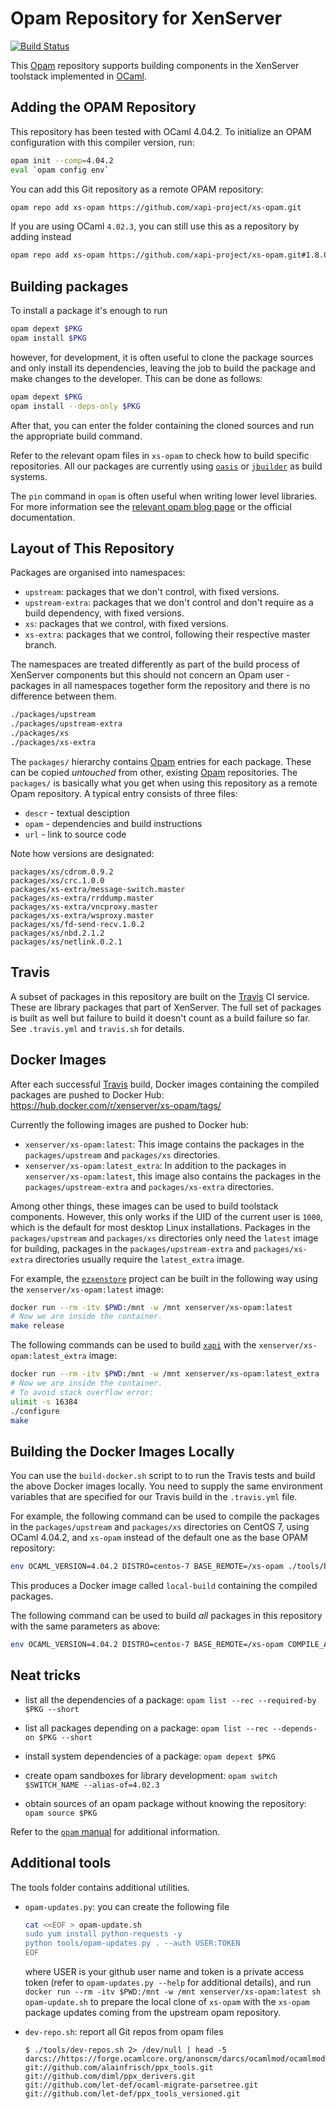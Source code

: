 # Opam Repository for XenServer

[![Build Status](https://travis-ci.org/xapi-project/xs-opam.svg?branch=master)](https://travis-ci.org/xapi-project/xs-opam)

This [Opam] repository supports building components in the XenServer
toolstack implemented in [OCaml].

## Adding the OPAM Repository

This repository has been tested with OCaml 4.04.2. To initialize an OPAM
configuration with this compiler version, run:

```bash
opam init --comp=4.04.2
eval `opam config env`
```

You can add this Git repository as a remote OPAM repository:

```bash
opam repo add xs-opam https://github.com/xapi-project/xs-opam.git
```

If you are using OCaml `4.02.3`, you can still use this as a repository
by adding instead

```bash
opam repo add xs-opam https://github.com/xapi-project/xs-opam.git#1.8.0
```

## Building packages

To install a package it's enough to run

```bash
opam depext $PKG
opam install $PKG
```

however, for development, it is often useful to clone the package sources
and only install its dependencies, leaving the job to build the package
and make changes to the developer.  This can be done as follows:

```bash
opam depext $PKG
opam install --deps-only $PKG
```

After that, you can enter the folder containing the cloned sources and
run the appropriate build command.

Refer to the relevant opam files in `xs-opam` to check how to
build specific repositories.  All our packages are currently using
[`oasis`](http://oasis.forge.ocamlcore.org/documentation.html) or
[`jbuilder`](http://jbuilder.readthedocs.io/en/latest/) as build systems.

The `pin` command in `opam` is often useful when writing lower level
libraries. For more information see the
[relevant opam blog page](https://opam.ocaml.org/blog/opam-1-2-pin/)
or the official documentation.

## Layout of This Repository

Packages are organised into namespaces:

* `upstream`: packages that we don't control, with fixed versions.
* `upstream-extra`: packages that we don't control and don't require as a build
  dependency, with fixed versions.
* `xs`: packages that we control, with fixed versions.
* `xs-extra`: packages that we control, following their respective
  master branch.

The namespaces are treated differently as part of the build process of
XenServer components but this should not concern an Opam user - packages
in all namespaces together form the repository and there is no
difference between them.

```bash
./packages/upstream
./packages/upstream-extra
./packages/xs
./packages/xs-extra
```

The `packages/` hierarchy contains [Opam] entries for each package. These
can be copied *untouched* from other, existing [Opam] repositories. The
`packages/` is basically what you get when using this repository as a
remote Opam repository. A typical entry consists of three files:

* `descr` - textual desciption
* `opam` - dependencies and build instructions
* `url` - link to source code

Note how versions are designated:

    packages/xs/cdrom.0.9.2
    packages/xs/crc.1.0.0
    packages/xs-extra/message-switch.master
    packages/xs-extra/rrddump.master
    packages/xs-extra/vncproxy.master
    packages/xs-extra/wsproxy.master
    packages/xs/fd-send-recv.1.0.2
    packages/xs/nbd.2.1.2
    packages/xs/netlink.0.2.1

## Travis

A subset of packages in this repository are built on the [Travis] CI
service. These are library packages that part of XenServer. The full set
of packages is built as well but failure to build it doesn't count as a
build failure so far. See `.travis.yml` and `travis.sh` for details.

## Docker Images

After each successful [Travis] build, Docker images containing the
compiled packages are pushed to Docker Hub:
<https://hub.docker.com/r/xenserver/xs-opam/tags/>

Currently the following images are pushed to Docker hub:

* `xenserver/xs-opam:latest`: This image contains the packages in the
  `packages/upstream` and `packages/xs` directories.
* `xenserver/xs-opam:latest_extra`: In addition to the packages in
  `xenserver/xs-opam:latest`, this image also contains the packages in
  the `packages/upstream-extra` and `packages/xs-extra` directories.

Among other things, these images can be used to build toolstack components.
However, this only works if the UID of the current user is `1000`, which is
the default for most desktop Linux installations.
Packages in the `packages/upstream` and `packages/xs` directories only need
the `latest` image for building, packages in the `packages/upstream-extra`
and `packages/xs-extra` directories usually require the `latest_extra`
image.

For example, the [`ezxenstore`](https://github.com/xapi-project/ezxenstore)
project can be built in the following way using the `xenserver/xs-opam:latest`
image:

```bash
docker run --rm -itv $PWD:/mnt -w /mnt xenserver/xs-opam:latest
# Now we are inside the container.
make release
```

The following commands can be used to build
[`xapi`](https://github.com/xapi-project/xen-api) with the
`xenserver/xs-opam:latest_extra` image:

```bash
docker run --rm -itv $PWD:/mnt -w /mnt xenserver/xs-opam:latest_extra
# Now we are inside the container.
# To avoid stack overflow error:
ulimit -s 16384
./configure
make
```

## Building the Docker Images Locally

You can use the `build-docker.sh` script to to run the Travis tests and build
the above Docker images locally. You need to supply the same environment
variables that are specified for our Travis build in the `.travis.yml` file.

For example, the following command can be used to compile the packages in the
`packages/upstream` and `packages/xs` directories on CentOS 7, using OCaml
4.04.2, and `xs-opam` instead of the default one as the base OPAM repository:

```bash
env OCAML_VERSION=4.04.2 DISTRO=centos-7 BASE_REMOTE=/xs-opam ./tools/build-docker.sh
```

This produces a Docker image called `local-build` containing the compiled
packages.

The following command can be used to build _all_ packages in this repository
with the same parameters as above:

```bash
env OCAML_VERSION=4.04.2 DISTRO=centos-7 BASE_REMOTE=/xs-opam COMPILE_ALL=1 ./tools/build-docker.sh
```

## Neat tricks

* list all the dependencies of a package:
  `opam list --rec --required-by $PKG --short`

* list all packages depending on a package:
  `opam list --rec --depends-on $PKG --short`

* install system dependencies of a package:
  `opam depext $PKG`

* create opam sandboxes for library development:
  `opam switch $SWITCH_NAME --alias-of=4.02.3`

* obtain sources of an opam package without knowing the repository:
  `opam source $PKG`

Refer to the [`opam` manual](https://opam.ocaml.org/doc/Usage.html) for
additional information.


## Additional tools

The tools folder contains additional utilities.

- `opam-updates.py`: you can create the following file
  ```bash
  cat <<EOF > opam-update.sh
  sudo yum install python-requests -y
  python tools/opam-updates.py . --auth USER:TOKEN
  EOF
  ```
  where USER is your github user name and token is a private access
  token (refer to `opam-updates.py --help` for additional details),
  and run `docker run --rm -itv $PWD:/mnt -w /mnt xenserver/xs-opam:latest sh opam-update.sh`
  to prepare the local clone of `xs-opam` with the `xs-opam` package
  updates coming from the upstream opam repository.

- `dev-repo.sh`: report all Git repos from opam files

  ```
  $ ./tools/dev-repos.sh 2> /dev/null | head -5
  darcs://https://forge.ocamlcore.org/anonscm/darcs/ocamlmod/ocamlmod
  git://github.com/alainfrisch/ppx_tools.git
  git://github.com/diml/ppx_derivers.git
  git://github.com/let-def/ocaml-migrate-parsetree.git
  git://github.com/let-def/ppx_tools_versioned.git
  ```


[Opam]:   http://opam.ocaml.org
[OCaml]:  http:/ocaml.org
[Travis]: https://travis-ci.org/xapi-project/xs-opam
